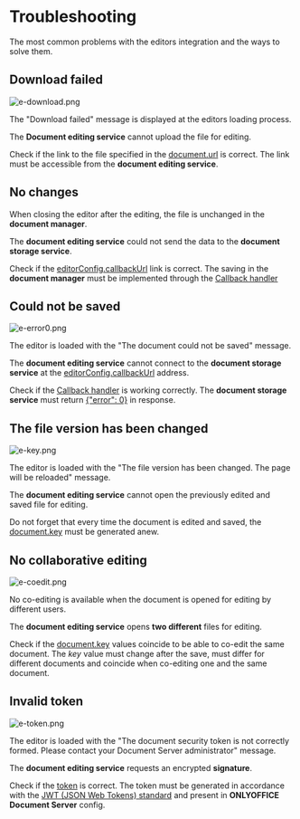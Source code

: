 # Troubleshooting

The most common problems with the editors integration and the ways to solve them.

## Download failed

![e-download.png](https://api.onlyoffice.com/content/img/editor/e-download.png)

The "Download failed" message is displayed at the editors loading process.

The **Document editing service** cannot upload the file for editing.

Check if the link to the file specified in the [document.url](https://api.onlyoffice.com/editors/config/document#url) is correct. The link must be accessible from the **document editing service**.

## No changes

When closing the editor after the editing, the file is unchanged in the **document manager**.

The **document editing service** could not send the data to the **document storage service**.

Check if the [editorConfig.callbackUrl](https://api.onlyoffice.com/editors/config/editor#callbackUrl) link is correct. The saving in the **document manager** must be implemented through the [Callback handler](https://api.onlyoffice.com/editors/callback#implement)

## Could not be saved

![e-error0.png](https://api.onlyoffice.com/content/img/editor/e-error0.png)

The editor is loaded with the "The document could not be saved" message.

The **document editing service** cannot connect to the **document storage service** at the [editorConfig.callbackUrl](https://api.onlyoffice.com/editors/config/editor#callbackUrl) address.

Check if the [Callback handler](https://api.onlyoffice.com/editors/callback#implement) is working correctly. The **document storage service** must return [{"error": 0}](https://api.onlyoffice.com/editors/callback#error-0) in response.

## The file version has been changed

![e-key.png](https://api.onlyoffice.com/content/img/editor/e-key.png)

The editor is loaded with the "The file version has been changed. The page will be reloaded" message.

The **document editing service** cannot open the previously edited and saved file for editing.

Do not forget that every time the document is edited and saved, the [document.key](https://api.onlyoffice.com/editors/config/document#key) must be generated anew.

## No collaborative editing

![e-coedit.png](https://api.onlyoffice.com/content/img/editor/e-coedit.png)

No co-editing is available when the document is opened for editing by different users.

The **document editing service** opens **two different** files for editing.

Check if the [document.key](https://api.onlyoffice.com/editors/config/document#key) values coincide to be able to co-edit the same document. The *key* value must change after the save, must differ for different documents and coincide when co-editing one and the same document.

## Invalid token

![e-token.png](https://api.onlyoffice.com/content/img/editor/e-token.png)

The editor is loaded with the "The document security token is not correctly formed. Please contact your Document Server administrator" message.

The **document editing service** requests an encrypted **signature**.

Check if the [token](https://api.onlyoffice.com/editors/config/#token) is correct. The token must be generated in accordance with the [JWT (JSON Web Tokens) standard](https://api.onlyoffice.com/editors/security) and present in **ONLYOFFICE Document Server** config.
